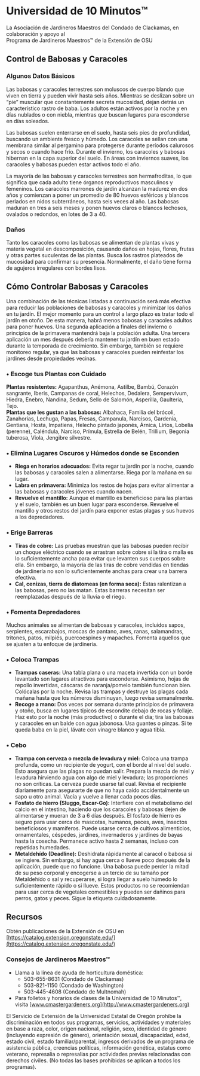 # Universidad de 10 Minutos™  
La Asociación de Jardineros Maestros del Condado de Clackamas, en colaboración y apoyo al  
Programa de Jardineros Maestros™ de la Extensión de OSU  

## Control de Babosas y Caracoles  

### Algunos Datos Básicos  
Las babosas y caracoles terrestres son moluscos de cuerpo blando que viven en tierra y pueden vivir hasta seis años. Mientras se deslizan sobre un “pie” muscular que constantemente secreta mucosidad, dejan detrás un característico rastro de baba. Los adultos están activos por la noche y en días nublados o con niebla, mientras que buscan lugares para esconderse en días soleados.  

Las babosas suelen enterrarse en el suelo, hasta seis pies de profundidad, buscando un ambiente fresco y húmedo. Los caracoles se sellan con una membrana similar al pergamino para protegerse durante períodos calurosos y secos o cuando hace frío. Durante el invierno, los caracoles y babosas hibernan en la capa superior del suelo. En áreas con inviernos suaves, los caracoles y babosas pueden estar activos todo el año.  

La mayoría de las babosas y caracoles terrestres son hermafroditas, lo que significa que cada adulto tiene órganos reproductivos masculinos y femeninos. Los caracoles marrones de jardín alcanzan la madurez en dos años y comienzan a poner un promedio de 80 huevos esféricos y blancos perlados en nidos subterráneos, hasta seis veces al año. Las babosas maduran en tres a seis meses y ponen huevos claros o blancos lechosos, ovalados o redondos, en lotes de 3 a 40.  

### Daños  
Tanto los caracoles como las babosas se alimentan de plantas vivas y materia vegetal en descomposición, causando daños en hojas, flores, frutas y otras partes suculentas de las plantas. Busca los rastros plateados de mucosidad para confirmar su presencia. Normalmente, el daño tiene forma de agujeros irregulares con bordes lisos.  

## Cómo Controlar Babosas y Caracoles  
Una combinación de las técnicas listadas a continuación será más efectiva para reducir las poblaciones de babosas y caracoles y minimizar los daños en tu jardín. El mejor momento para un control a largo plazo es tratar todo el jardín en otoño. De esta manera, habrá menos babosas y caracoles adultos para poner huevos. Una segunda aplicación a finales del invierno o principios de la primavera mantendrá baja la población adulta. Una tercera aplicación un mes después debería mantener tu jardín en buen estado durante la temporada de crecimiento. Sin embargo, también se requiere monitoreo regular, ya que las babosas y caracoles pueden reinfestar los jardines desde propiedades vecinas.  

### • Escoge tus Plantas con Cuidado  
**Plantas resistentes:** Agapanthus, Anémona, Astilbe, Bambú, Corazón sangrante, Iberis, Campanas de coral, Helechos, Dedalera, Sempervivum, Hiedra, Enebro, Nandina, Sedum, Sello de Salomón, Asperilla, Gaulteria, Tejo.  
**Plantas que les gustan a las babosas:** Albahaca, Familia del brócoli, Zanahorias, Lechuga, Papas, Fresas, Campanula, Narcisos, Gardenia, Gentiana, Hosta, Impatiens, Helecho pintado japonés, Árnica, Lirios, Lobelia (perenne), Caléndula, Narciso, Prímula, Estrella de Belén, Trillium, Begonia tuberosa, Viola, Jengibre silvestre.  

### • Elimina Lugares Oscuros y Húmedos donde se Esconden  
- **Riega en horarios adecuados:** Evita regar tu jardín por la noche, cuando las babosas y caracoles salen a alimentarse. Riega por la mañana en su lugar.  
- **Labra en primavera:** Minimiza los restos de hojas para evitar alimentar a las babosas y caracoles jóvenes cuando nacen.  
- **Revuelve el mantillo:** Aunque el mantillo es beneficioso para las plantas y el suelo, también es un buen lugar para esconderse. Revuelve el mantillo y otros restos del jardín para exponer estas plagas y sus huevos a los depredadores.  

### • Erige Barreras  
- **Tiras de cobre:** Las pruebas muestran que las babosas pueden recibir un choque eléctrico cuando se arrastran sobre cobre si la tira o malla es lo suficientemente ancha para evitar que levanten sus cuerpos sobre ella. Sin embargo, la mayoría de las tiras de cobre vendidas en tiendas de jardinería no son lo suficientemente anchas para crear una barrera efectiva.  
- **Cal, cenizas, tierra de diatomeas (en forma seca):** Estas ralentizan a las babosas, pero no las matan. Estas barreras necesitan ser reemplazadas después de la lluvia o el riego.  

### • Fomenta Depredadores  
Muchos animales se alimentan de babosas y caracoles, incluidos sapos, serpientes, escarabajos, moscas de pantano, aves, ranas, salamandras, tritones, patos, milpiés, puercoespines y mapaches. Fomenta aquellos que se ajusten a tu enfoque de jardinería.  

### • Coloca Trampas  
- **Trampas caseras:** Una tabla plana o una maceta invertida con un borde levantado son lugares atractivos para esconderse. Asimismo, hojas de repollo invertidas, cáscaras de naranja/pomelo también funcionan bien. Colócalas por la noche. Revisa las trampas y destruye las plagas cada mañana hasta que los números disminuyan, luego revisa semanalmente.  
- **Recoge a mano:** Dos veces por semana durante principios de primavera y otoño, busca en lugares típicos de escondite debajo de rocas y follaje. Haz esto por la noche (más productivo) o durante el día; tira las babosas y caracoles en un balde con agua jabonosa. Usa guantes o pinzas. Si te queda baba en la piel, lávate con vinagre blanco y agua tibia.  

### • Cebo  
- **Trampa con cerveza o mezcla de levadura y miel:** Coloca una trampa profunda, como un recipiente de yogurt, con el borde al nivel del suelo. Esto asegura que las plagas no puedan salir. Prepara la mezcla de miel y levadura hirviendo agua con algo de miel y levadura; las proporciones no son críticas. La cerveza puede usarse tal cual. Revisa el recipiente diariamente para asegurarte de que no haya caído accidentalmente un sapo u otro animal. Vacía y vuelve a llenar cada pocos días.  
- **Fosfato de hierro (Sluggo, Escar-Go):** Interfiere con el metabolismo del calcio en el intestino, haciendo que los caracoles y babosas dejen de alimentarse y mueran de 3 a 6 días después. El fosfato de hierro es seguro para usar cerca de mascotas, humanos, peces, aves, insectos beneficiosos y mamíferos. Puede usarse cerca de cultivos alimenticios, ornamentales, céspedes, jardines, invernaderos y jardines de bayas hasta la cosecha. Permanece activo hasta 2 semanas, incluso con repetidas humedades.  
- **Metaldehído (Deadline):** Deshidrata rápidamente al caracol o babosa si se ingiere. Sin embargo, si hay agua cerca o llueve poco después de la aplicación, puede que no funcione. Una babosa puede perder la mitad de su peso corporal y encogerse a un tercio de su tamaño por Metaldehído o sal y recuperarse, si logra llegar a suelo húmedo lo suficientemente rápido o si llueve. Estos productos no se recomiendan para usar cerca de vegetales comestibles y pueden ser dañinos para perros, gatos y peces. Sigue la etiqueta cuidadosamente.  

## Recursos  
Obtén publicaciones de la Extensión de OSU en [https://catalog.extension.oregonstate.edu/](https://catalog.extension.oregonstate.edu/)  

### Consejos de Jardineros Maestros™  
- Llama a la línea de ayuda de horticultura doméstica:  
  - 503-655-8631 (Condado de Clackamas)  
  - 503-821-1150 (Condado de Washington)  
  - 503-445-4608 (Condado de Multnomah)  
- Para folletos y horarios de clases de la Universidad de 10 Minutos™, visita [www.cmastergardeners.org](http://www.cmastergardeners.org)  

El Servicio de Extensión de la Universidad Estatal de Oregón prohíbe la discriminación en todos sus programas, servicios, actividades y materiales en base a raza, color, origen nacional, religión, sexo, identidad de género (incluyendo expresión de género), orientación sexual, discapacidad, edad, estado civil, estado familiar/parental, ingresos derivados de un programa de asistencia pública, creencias políticas, información genética, estatus como veterano, represalia o represalias por actividades previas relacionadas con derechos civiles. (No todas las bases prohibidas se aplican a todos los programas).
